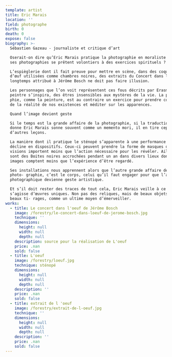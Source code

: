 ```yaml
---
template: artist
title: Eric Marais
location: ''
field: photographe
birth: 0
death: 0
expose: false
biography: >-
  Sébastien Gazeau - journaliste et critique d’art

  Oserait-on dire qu’Eric Marais pratique la photographie en moraliste et que
  ses photographies se prêtent volontiers à des exercices spirituels ?

  L’espièglerie dont il fait preuve pour mettre en scène, dans des coquilles
  d’œuf utilisées comme chambres noires, des extraits du Concert dans l’œuf
  longtemps attribué à Jérôme Bosch ne doit pas faire illusion.

  Les personnages que l’on voit représentent ces fous décrits par Erasme dont le
  peintre s’inspira, des êtres insensibles aux mystères de la vie. La photogra-
  phie, comme la peinture, est au contraire un exercice pour prendre conscience
  de la réalité de nos existences et méditer sur les apparences.

  Quand l’image devient geste

  Si le temps est la grande affaire de la photographie, si la traduction qu’en
  donne Eric Marais sonne souvent comme un memento mori, il en tire cepen- dant
  d’autres leçons.

  La manière dont il pratique le sténopé s’apparente à une performance qu’il
  décline en dispositifs. Ceux-ci peuvent prendre la forme de masques dont les
  visions importent moins que l’action nécessaire pour les révéler. Ailleurs, ce
  sont des Boites noires accrochées pendant un an dans divers lieux dont les
  images comptent moins que l’expérience d’être regardé.

  Ses installations nous apprennent alors que l’autre grande affaire de la
  photo- graphie, c’est le corps, celui qu’il faut engager pour que l’acte
  photographique devienne geste artistique.

  Et s’il doit rester des traces de tout cela, Eric Marais veille à ce qu’il
  s’agisse d’œuvres uniques. Non pas des reliques, mais de beaux objets, de
  beaux ti- rages, comme un ultime moyen d’émerveiller.
works:
  - title: Le concert dans l'oeuf de Jérôme Bosch
    image: /forestry/le-concert-dans-loeuf-de-jerome-bosch.jpg
    technique: ''
    dimensions:
      height: null
      width: null
      depth: null
    description: source pour la réalisation de L'oeuf
    price: .nan
    sold: false
  - title: L'oeuf
    image: /forestry/loeuf.jpg
    technique: sténopé
    dimensions:
      height: null
      width: null
      depth: null
    description: ''
    price: .nan
    sold: false
  - title: extrait de l 'oeuf
    image: /forestry/extrait-de-l-oeuf.jpg
    technique: ''
    dimensions:
      height: null
      width: null
      depth: null
    description: ''
    price: .nan
    sold: false
---
```


